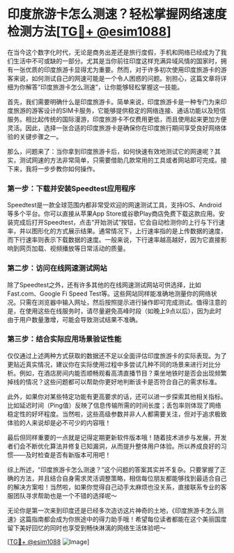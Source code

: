 # 印度旅游卡怎么测速？轻松掌握网络速度检测方法[[TG💪+ @esim1088](https://t.me/s/esim1088)]

在当今这个数字化时代，无论是商务出差还是旅行度假，手机和网络已经成为了我们生活中不可或缺的一部分。尤其是当你前往印度这样充满异域风情的国家时，拥有一张优质的印度旅游卡显得尤为重要。然而，对于许多初次使用印度旅游卡的游客来说，如何测试自己的网速可能是一个令人困惑的问题。别担心，这篇文章将详细为你解答“印度旅游卡怎么测速”，让你能够轻松掌握这一技能。

首先，我们需要明确什么是印度旅游卡。简单来说，印度旅游卡是一种专门为来印度旅游的游客设计的SIM卡服务，它能够提供稳定的网络连接、通话功能以及短信服务。相比起传统的国际漫游，印度旅游卡不仅费用更低，而且使用起来更加方便灵活。因此，选择一张合适的印度旅游卡是确保你在印度旅行期间享受良好网络体验的关键步骤之一。

那么，问题来了：当你拿到印度旅游卡后，如何快速有效地测试它的网速呢？其实，测试网速的方法非常简单，只需要借助几款常用的工具或者网站即可完成。接下来，我将一步步教你如何操作。

### 第一步：下载并安装Speedtest应用程序

Speedtest是一款全球范围内都非常受欢迎的网速测试工具，支持iOS、Android等多个平台。你可以直接从苹果App Store或谷歌Play商店免费下载这款应用。安装完成后打开Speedtest，点击“开始测试”按钮，它会自动检测你的上行与下行速率，并以图形化的方式展示结果。通常情况下，上行速率指的是上传数据的速度，而下行速率则表示下载数据的速度。一般来说，下行速率越高越好，因为它直接影响到网页加载、视频播放等日常活动的质量。

### 第二步：访问在线网速测试网站

除了Speedtest之外，还有许多其他的在线网速测试网站可供选择，比如Fast.com、Google Fi Speed Test等。这些网站同样能准确地测量你的网络状况。只需在浏览器中输入网址，然后按照提示进行操作即可完成测试。值得注意的是，在使用这些在线服务时，请尽量避免高峰时段（如晚上9点以后），因为此时由于用户数量激增，可能会导致测试结果不准确。

### 第三步：结合实际应用场景验证性能

仅仅通过上述两种方式获取的数据还不足以全面评估印度旅游卡的实际表现。为了更贴近真实情况，建议你在实际使用过程中多尝试几种不同的场景来进行对比分析。例如，在酒店房间内能否顺畅观看高清直播节目？乘坐地铁时是否会出现频繁掉线的情况？这些问题都可以帮助你更好地判断该卡是否符合自己的需求标准。

此外，如果你对某些特定功能有更高要求的话，还可以进一步探索其他相关指标。比如延迟时间（Ping值）反映了信息传输所需的时间长度；丢包率则体现了网络稳定性的好坏程度。当然啦，这些高级参数并非人人都需要关注，但对于追求极致体验的人来说却是必不可少的内容哦！

最后但同样重要的一点就是记得定期更新软件版本哦！随着技术进步与发展，开发者们会不断优化算法并修复已知漏洞，从而提升整体用户体验。所以养成良好的习惯——及时检查是否有新版本可用吧！

综上所述，“印度旅游卡怎么测速？”这个问题的答案其实并不复杂。只要掌握了正确的方法，并且结合自身需求灵活调整策略，相信每位朋友都能够找到最适合自己的解决方案啦！当然啦，如果你觉得自己动手太麻烦也没关系，直接联系专业的客服团队寻求帮助也是一个不错的选择呢～

无论你是第一次来到印度还是已经多次造访这片神奇的土地，《印度旅游卡怎么测速》这篇指南都会成为你旅途中的得力助手哦！希望每位读者都能在这个美丽国度留下美好回忆的同时也享受到畅快淋漓的网络生活体验吧～ 

[[TG💪+ @esim1088](https://t.me/s/esim1088) ![Image](https://i.postimg.cc/4NQfJmqS/Snipaste-2025-05-13-00-14-12.png)]